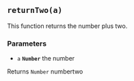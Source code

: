 ## `returnTwo(a)`

This function returns the number plus two.

### Parameters

* `a` **`Number`** the number


Returns `Number` numbertwo

